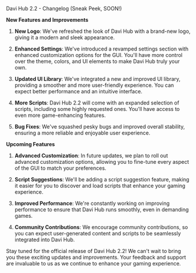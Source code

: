 Davi Hub 2.2 - Changelog (Sneak Peek, SOON!)

**New Features and Improvements**

1. **New Logo**: We've refreshed the look of Davi Hub with a brand-new logo, giving it a modern and sleek appearance.

2. **Enhanced Settings**: We've introduced a revamped settings section with enhanced customization options for the GUI. You'll have more control over the theme, colors, and UI elements to make Davi Hub truly your own.

3. **Updated UI Library**: We've integrated a new and improved UI library, providing a smoother and more user-friendly experience. You can expect better performance and an intuitive interface.

4. **More Scripts**: Davi Hub 2.2 will come with an expanded selection of scripts, including some highly requested ones. You'll have access to even more game-enhancing features.

5. **Bug Fixes**: We've squashed pesky bugs and improved overall stability, ensuring a more reliable and enjoyable user experience.

**Upcoming Features**

1. **Advanced Customization**: In future updates, we plan to roll out advanced customization options, allowing you to fine-tune every aspect of the GUI to match your preferences.

2. **Script Suggestions**: We'll be adding a script suggestion feature, making it easier for you to discover and load scripts that enhance your gaming experience.

3. **Improved Performance**: We're constantly working on improving performance to ensure that Davi Hub runs smoothly, even in demanding games.

4. **Community Contributions**: We encourage community contributions, so you can expect user-generated content and scripts to be seamlessly integrated into Davi Hub.

Stay tuned for the official release of Davi Hub 2.2! We can't wait to bring you these exciting updates and improvements. Your feedback and support are invaluable to us as we continue to enhance your gaming experience.
